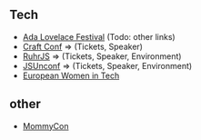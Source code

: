 
## Tech
* [Ada Lovelace Festival](http://wiwo.konferenz.de/ada/)  (Todo: other links)
* [Craft Conf](https://craft-conf.com/)  => (Tickets, Speaker)
* [RuhrJS](https://ruhrjs.de/)  => (Tickets, Speaker, Environment)
* [JSUnconf](http://2018.jsunconf.eu/)  => (Tickets, Speaker, Environment)
* [European Women in Tech](http://www.europeanwomenintech.com/)


## other
* [MommyCon](https://mommycon.com/)
